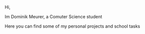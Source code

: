<!--
**DMeurer/DMeurer** is a ✨ _special_ ✨ repository because its `README.md` (this file) appears on your GitHub profile.

Here are some ideas to get you started:

- 🔭 I’m currently working on ...
- 🌱 I’m currently learning ...
- 👯 I’m looking to collaborate on ...
- 🤔 I’m looking for help with ...
- 💬 Ask me about ...
- 📫 How to reach me: ...
- 😄 Pronouns: ...
- ⚡ Fun fact: ...
-->

<!--
- I’m currently learning the basics of a bunch of languages. A Arduino-Robot for the Robocup in C++. A [Discord-bot](https://github.com/DMeurer/small-projects/tree/main/NodeJS/discord-bot) in Javascript. And sometimes other [small projets](https://github.com/DMeurer/small-projects) to teach myself how to code.
- There are are much more of my projects on [my website](https://dmeurer.github.io/Homepage/). 
- There is another Website i developed at [fff-trossingen.github.io](fff-trossingen.github.io)

-->

Hi, 

Im Dominik Meurer, a Comuter Science student

Here you can find some of my personal projects and school tasks
